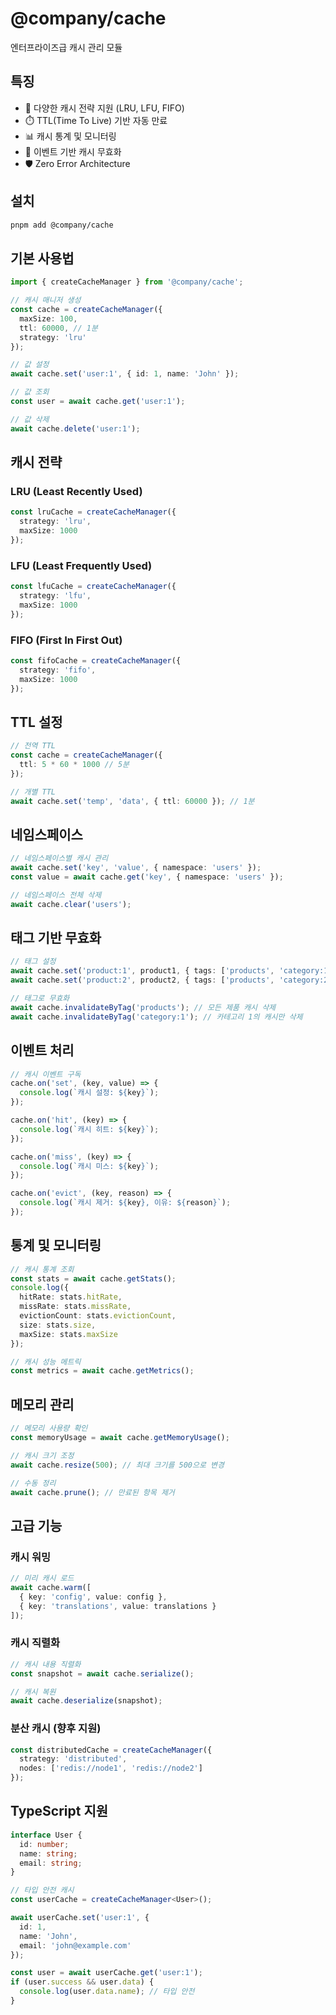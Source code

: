# @company/cache

엔터프라이즈급 캐시 관리 모듈

## 특징

- 🚀 다양한 캐시 전략 지원 (LRU, LFU, FIFO)
- ⏱️ TTL(Time To Live) 기반 자동 만료
- 📊 캐시 통계 및 모니터링
- 🔄 이벤트 기반 캐시 무효화
- 🛡️ Zero Error Architecture

## 설치

```bash
pnpm add @company/cache
```

## 기본 사용법

```typescript
import { createCacheManager } from '@company/cache';

// 캐시 매니저 생성
const cache = createCacheManager({
  maxSize: 100,
  ttl: 60000, // 1분
  strategy: 'lru'
});

// 값 설정
await cache.set('user:1', { id: 1, name: 'John' });

// 값 조회
const user = await cache.get('user:1');

// 값 삭제
await cache.delete('user:1');
```

## 캐시 전략

### LRU (Least Recently Used)
```typescript
const lruCache = createCacheManager({
  strategy: 'lru',
  maxSize: 1000
});
```

### LFU (Least Frequently Used)
```typescript
const lfuCache = createCacheManager({
  strategy: 'lfu',
  maxSize: 1000
});
```

### FIFO (First In First Out)
```typescript
const fifoCache = createCacheManager({
  strategy: 'fifo',
  maxSize: 1000
});
```

## TTL 설정

```typescript
// 전역 TTL
const cache = createCacheManager({
  ttl: 5 * 60 * 1000 // 5분
});

// 개별 TTL
await cache.set('temp', 'data', { ttl: 60000 }); // 1분
```

## 네임스페이스

```typescript
// 네임스페이스별 캐시 관리
await cache.set('key', 'value', { namespace: 'users' });
const value = await cache.get('key', { namespace: 'users' });

// 네임스페이스 전체 삭제
await cache.clear('users');
```

## 태그 기반 무효화

```typescript
// 태그 설정
await cache.set('product:1', product1, { tags: ['products', 'category:1'] });
await cache.set('product:2', product2, { tags: ['products', 'category:2'] });

// 태그로 무효화
await cache.invalidateByTag('products'); // 모든 제품 캐시 삭제
await cache.invalidateByTag('category:1'); // 카테고리 1의 캐시만 삭제
```

## 이벤트 처리

```typescript
// 캐시 이벤트 구독
cache.on('set', (key, value) => {
  console.log(`캐시 설정: ${key}`);
});

cache.on('hit', (key) => {
  console.log(`캐시 히트: ${key}`);
});

cache.on('miss', (key) => {
  console.log(`캐시 미스: ${key}`);
});

cache.on('evict', (key, reason) => {
  console.log(`캐시 제거: ${key}, 이유: ${reason}`);
});
```

## 통계 및 모니터링

```typescript
// 캐시 통계 조회
const stats = await cache.getStats();
console.log({
  hitRate: stats.hitRate,
  missRate: stats.missRate,
  evictionCount: stats.evictionCount,
  size: stats.size,
  maxSize: stats.maxSize
});

// 캐시 성능 메트릭
const metrics = await cache.getMetrics();
```

## 메모리 관리

```typescript
// 메모리 사용량 확인
const memoryUsage = await cache.getMemoryUsage();

// 캐시 크기 조정
await cache.resize(500); // 최대 크기를 500으로 변경

// 수동 정리
await cache.prune(); // 만료된 항목 제거
```

## 고급 기능

### 캐시 워밍
```typescript
// 미리 캐시 로드
await cache.warm([
  { key: 'config', value: config },
  { key: 'translations', value: translations }
]);
```

### 캐시 직렬화
```typescript
// 캐시 내용 직렬화
const snapshot = await cache.serialize();

// 캐시 복원
await cache.deserialize(snapshot);
```

### 분산 캐시 (향후 지원)
```typescript
const distributedCache = createCacheManager({
  strategy: 'distributed',
  nodes: ['redis://node1', 'redis://node2']
});
```

## TypeScript 지원

```typescript
interface User {
  id: number;
  name: string;
  email: string;
}

// 타입 안전 캐시
const userCache = createCacheManager<User>();

await userCache.set('user:1', {
  id: 1,
  name: 'John',
  email: 'john@example.com'
});

const user = await userCache.get('user:1');
if (user.success && user.data) {
  console.log(user.data.name); // 타입 안전
}
```